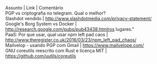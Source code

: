 Assunto | Link  |  Comentário      
PGP vs criptografia no telegram.  Qual o melhor?                        
Slashdot vendido | http://www.slashdotmedia.com/privacy-statement/         
Google's Borg System vs Docker | http://research.google.com/pubs/pub43438.htmlros lugares."     
PaaS: Por que usar, qual usar
npm left pad caos  |     http://www.theregister.co.uk/2016/03/23/npm_left_pad_chaos/             
Mailvelop - usando PGP com Gmail   |     https://www.mailvelope.com/             
GNU coreutils reescrito com Rust e licença MIT | https://github.com/uutils/coreutils             
                        
                        